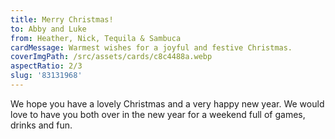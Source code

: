 ```yaml
---
title: Merry Christmas!
to: Abby and Luke
from: Heather, Nick, Tequila & Sambuca
cardMessage: Warmest wishes for a joyful and festive Christmas.
coverImgPath: /src/assets/cards/c8c4488a.webp
aspectRatio: 2/3
slug: '83131968'
---
```


We hope you have a lovely Christmas and a very happy new year. We would love to have you both over in the new year for a weekend full of games, drinks and fun.
